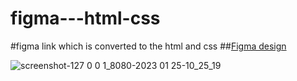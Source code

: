 ﻿# figma---html-css
#figma link which is converted to the html and css 
##[Figma design](https://www.figma.com/file/1ZJ79xK3oGUaXOHWQEhfbH/Untitled?node-id=1%3A17&t=z6hjW7HYXEIyIP0Z-0)


![screenshot-127 0 0 1_8080-2023 01 25-10_25_19](https://user-images.githubusercontent.com/57358963/214487170-6287ec73-b624-4796-b932-fc66f5ed034d.png)
